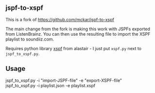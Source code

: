 ## jspf-to-xspf
This is a fork of https://github.com/mckar/jspf-to-xspf

The main change from the fork is making this work with JSPFs exported from ListenBrainz.
You can then use the resulting file to import the XSPF playlist to soundiiz.com.

Requires python library [xspf](https://github.com/alastair/xspf) from alastair - I just put `xspf.py` next to `jspf_to_xspf.py`.

## Usage
jspf_to_xspf.py -i "import-JSPF-file" -e "export-XSPF-file" <br>
jspf_to_xspf.py -i playlist.json -e playlist.xspf <br>
